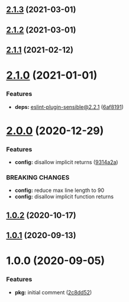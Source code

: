 ## [2.1.3](https://github.com/esatterwhite/eslint-config-codedependant/compare/v2.1.2...v2.1.3) (2021-03-01)

## [2.1.2](https://github.com/esatterwhite/eslint-config-codedependant/compare/v2.1.1...v2.1.2) (2021-03-01)

## [2.1.1](https://github.com/esatterwhite/eslint-config-codedependant/compare/v2.1.0...v2.1.1) (2021-02-12)

# [2.1.0](https://github.com/esatterwhite/eslint-config-codedependant/compare/v2.0.0...v2.1.0) (2021-01-01)


### Features

* **deps:** eslint-plugin-sensible@2.2.1 ([6af8191](https://github.com/esatterwhite/eslint-config-codedependant/commit/6af8191af80d66e89666b6ce7a310af3c5844f17))

# [2.0.0](https://github.com/esatterwhite/eslint-config-codedependant/compare/v1.0.2...v2.0.0) (2020-12-29)


### Features

* **config:** disallow implicit returns ([9314a2a](https://github.com/esatterwhite/eslint-config-codedependant/commit/9314a2ae06fce4e50962f7188398275d0c4c38f2))


### BREAKING CHANGES

* **config:** reduce max line length to 90
* **config:** disallow implicit function returns

## [1.0.2](https://github.com/esatterwhite/eslint-config-codedependant/compare/v1.0.1...v1.0.2) (2020-10-17)

## [1.0.1](https://github.com/esatterwhite/eslint-config-codedependant/compare/v1.0.0...v1.0.1) (2020-09-13)

# 1.0.0 (2020-09-05)


### Features

* **pkg:** initial comment ([2c8dd52](https://github.com/esatterwhite/eslint-config-codedependant/commit/2c8dd52694c9322a3f2f9283fe67d2df8a6b2d80))
